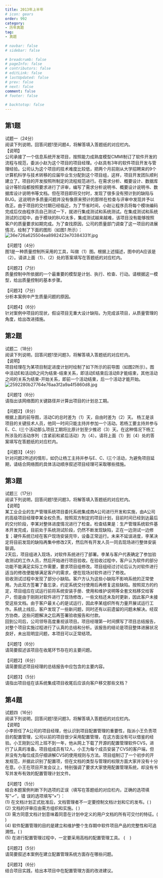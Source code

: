 ```yaml
---  
title: 2013年上半年  
# icon: gears  
order: 992  
category:  
- 历年真题  
tag:  
- 真题  
  
# navbar: false  
# sidebar: false  
  
# breadcrumb: false  
# pageInfo: false  
# contributors: false  
# editLink: false  
# lastUpdated: false  
# prev: false  
# next: false  
comment: false  
# footer: false  
  
# backtotop: false  
---  
```

## 第1题 ##

试题一（24分）  
阅读下列说明，回答问题1至问题4，将解答填入答题纸的对应栏内。  
【说明】  
公司承接了一个信息系统开发项目，按照能力成熟度模型CMMI制订了软件开发的流程与规范，委派小赵为这个项目的项目经理。小赵具有3年的软件项目开发与管理经验。公司认为这个项目的技术难度比较低，把两个月前刚从大学招聘来的9个计算机科学与技术转移的应届毕业生分配到这个项目组，这样，项目开发团队顺利建立了。项目的开发按照所制定的流程规范进行。在需求分析、概要设计、数据库设计等阶段都按照要求进行了评审，编写了需求分析说明书、概要设计说明书、数据库设计说明书等文档。但在项目即将交付时，发现了很多没有预计到的缺陷与BUG。这说明许多质量问题并没有像原来预计的那样在检查与评审中发现并予以改正。由于项目的交付期已经临近，为了节省时间，小赵让程序员将每个模块编码完成后仅由程序员自己测试一下，就进行集成测试和系统测试。在集成测试和系统测试的过程中，由于模块的BUG太多，集成测试越来越难，该项目没有能够按照客户的质量要求如期完成。为了查找原因，公司的质量部门调查了这一项目的进展情况，绘制了下面的图形（如图1 所示）：  
![36e726a625504ea8982423e70384331f.jpg][]  
  
【问题1】（4分）  
图1是一种质量控制所采用的工具，叫做（1）图。根据上述描述，图中的A应该是（2）。请讲上面（1）、（2）处的答案填写在答题纸的对应栏内。  
  
【问题2】（7分）  
质量控制中所依据的一个最重要的模型是计划、执行、检查、行动。请根据这一模型，给出质量控制的基本步骤。  
  
【问题3】（7分）  
分析本案例中产生质量问题的原因。  
  
【问题4】（6分）  
针对案例中项目的现状，假设项目无重大设计缺陷，为完成该项目，从质量管理的角度，给出改进措施。  


## 第2题 ##

试题二（18分）  
阅读下列说明，回答问题1至问题3，将解答填入答题纸的对应栏内。  
【说明】  
项目经理在为某项目制定进度计划时绘制了如下所示的前导图（如图2所示）。图中活动E和活动B之间为结束-结束关系，即活动E结束后活动B才能结束，其他活动之间的关系为结束-开始关系，即前一个活动结束，后一个活动才能开始。  
![2592280b27764e76aa3f2a9a4f5860d8.jpg][]  
  
【问题1】（6分）  
请指出该网络图的关键路径并计算出项目的计划总工期。  
  
【问题2】（8分）  
根据上面的前导图，活动C的总时差为（1）天，自由时差为（2）天。 杨工是该项目的关键技术人员，他同一时间只能主持并参加一个活动。若杨工要主持并参与E、C、I三个活动那么项目工期将比原计划至少推迟（3）天。在这种情况下杨工所涉及的活动序列（含紧前和紧后活动）为（4）。请将上面（1）到（4）处的答案填写在答题纸的对应栏内。  
  
【问题3】（4分）  
针对问题2所述的情形，如仍让杨工主持并参与E、C、I三个活动，为避免项目延期，请结合网络图的具体活动顺序叙述项目经理可采取哪些措施。  


## 第3题 ##

试题三（17分）  
阅读下列说明，回答问题1至问题3，将解答填入答题纸的对应栏内。  
【说明】  
某工业企业的生产管理系统项目委托系统集成商A公司进行开发和实施，由A公司的高级项目经理李某全权负责。按照双方制定的项目计划，目前时间已经到达最后的交付阶段，李某对整体进度情况进行了检查。检查结果是：生产管理系统软件基本开发完成，目前处于系统测试阶段，仍然不断发现缺陷，正在一边测试一边修复；硬件系统已经在客户现场安装完毕，设备正常运行。未来不延误进度，李某决定将目前发现的缺陷再集中修改2天，然后所有开发人员一同去现场进行整体安装联调。  
2天后，项目组进入现场，对软件系统进行了部署。李某与客户代表确定了参加验收测试的工作人员，然后开始进行项目验收。在验收过程中，客户认为软件的部分功能不能满足实际工作需要，要求项目组修改。项目组经过讨论后认为对软件进行适当的修改便能够满足客户的需求，便在现场对软件进行了修改。  
验收测试过程中发现了部分小缺陷。客户方认为这些小缺陷不影响系统的正常使用。为此双方签署了备忘录，约定系统交付使用后再修复这些缺陷。按照双方的约定，项目组应在试运行前将系统安装手册、使用和维护说明等全套文档移交给客户，但是由于刚刚对软件进行了现场修改，一些文档还未及时更新，因此客户未接受这些文档。由于客户最关心的是试运行，因此李某组织所有力量开展试运行工作。系统上线后，客户发现了一些新问题，同时还有以前遗留的问题未解决。经双方协商，这些问题解决之后再签署验收报告和付款。  
回到公司后，公司领导高度重视该项目。项目经理第一时间撰写了项目总结报告，对整个项目实施过程进行了认真的总结和分析。该报告的结论是项目整体进展状况良好，未出现明显问题，本项目可以正常结项。  
  
【问题1】（6分）  
请简要叙述该项目在收尾环节存在的主要问题。  
  
【问题2】（6分）  
请简要叙述项目经理的总结报告中应包含的主要内容。  
  
【问题3】（5分）  
请指出项目组在该系统集成项目收尾后应该向客户移交那些文档？  


## 第4题 ##

试题四（16分）  
阅读下列说明，回答问题1至问题3，将解答填入答题纸的对应栏内。  
【说明】  
小李担任了A公司的项目经理，他认识到项目配置管理的重要性，指派小王负责项目的配置管理，公司以前的项目很少采用配置管理，在这方面没有可以借鉴的经验。小王刚到公司上班不到一年，他从网上下载了开源的配置管理软件CVS，进行了认真的准备。项目组成员有12人，小王为每个成员安装了CVS的客户端，但并没有为每位成员仔细讲解CVS的使用规则与方法。项目组制订了一个初步的开发规范，并据此识别了配置项，但在文档的类型与管理的权限方面大家并没有十分在意。小王在项目开发会议上，特别强调了要求大家使用配置管理系统，却没有书写并发布有效的配置管理计划文件。  
  
【问题1】（5分）  
结合本题案例判断下列选项的正误（填写在答题纸的对应栏内，正确的选项填写“✓”，错 误的选项填写“×”）：  
(1) 在文档计划正式批准后，文档管理者不一定要控制文档计划和它的发布。( )  
(2) 文档的评审应由需方组织和实施。( )  
(3) 需方同意文档计划意味着同意在计划中定义的用户文档的所有可交付的特征。( )  
(4) 软件配置管理的目的是建立和维护整个生存期中软件项目产品的完整性和可追溯性。( )  
(5) 在进行配置管理过程中，一定要采用高档的配置管理工具。 (    )  
  
【问题2】（5分）  
请简要叙述本案例在建立配置管理系统方面存在哪些问题。  
  
【问题3】（6分）  
结合项目实践，给出本项目中在配置管理方面的改进建议。  



[36e726a625504ea8982423e70384331f.jpg]: https://www.xkxxkx.cn/file/exam/software/系统集成项目管理工程师/案例/第1题/36e726a625504ea8982423e70384331f.jpg
[2592280b27764e76aa3f2a9a4f5860d8.jpg]: https://www.xkxxkx.cn/file/exam/software/系统集成项目管理工程师/案例/第2题/2592280b27764e76aa3f2a9a4f5860d8.jpg
